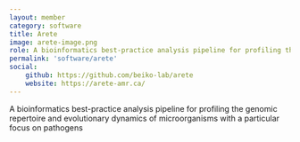 ```yaml
---
layout: member
category: software
title: Arete
image: arete-image.png 
role: A bioinformatics best-practice analysis pipeline for profiling the genomic repertoire and evolutionary dynamics of microorganisms with a particular focus on pathogens.
permalink: 'software/arete'
social:
    github: https://github.com/beiko-lab/arete
    website: https://arete-amr.ca/
---
```


A bioinformatics best-practice analysis pipeline for profiling the genomic repertoire and evolutionary dynamics of microorganisms with a particular focus on pathogens
